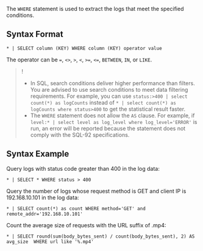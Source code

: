 The `WHERE` statement is used to extract the logs that meet the specified conditions.

## Syntax Format

```plaintext
* | SELECT column (KEY) WHERE column (KEY) operator value
```

The operator can be `=`, `<>`, `>`, `<`, `>=`, `<=`, `BETWEEN`, `IN`, or `LIKE`.

>!
> - In SQL, search conditions deliver higher performance than filters. You are advised to use search conditions to meet data filtering requirements. For example, you can use `status:>400 | select count(*) as logCounts` instead of `* | select count(*) as logCounts where status>400` to get the statistical result faster.
> - The `WHERE` statement does not allow the `AS` clause. For example, if `level:* | select level as log_level where log_level='ERROR'` is run, an error will be reported because the statement does not comply with the SQL-92 specifications.
>

## Syntax Example

Query logs with status code greater than 400 in the log data:

```plaintext
* | SELECT * WHERE status > 400
```

Query the number of logs whose request method is GET and client IP is 192.168.10.101 in the log data:

```plaintext
* | SELECT count(*) as count WHERE method='GET' and remote_addr='192.168.10.101'
```

Count the average size of requests with the URL suffix of .mp4:

```plaintext
* | SELECT round(sum(body_bytes_sent) / count(body_bytes_sent), 2) AS avg_size  WHERE url like '%.mp4'
```
